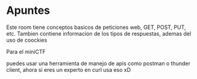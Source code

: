 # Apuntes

Este room tiene conceptos basicos de peticiones web, GET, POST, PUT, etc.
Tambien contiene informacion de los tipos de respuestas, ademas del uso de coockies

Para el miniCTF

puedes usar una herramienta de manejo de apis como postman o thunder client, ahora si eres un experto en curl usa eso xD